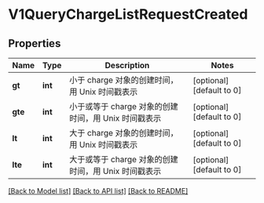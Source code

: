 # V1QueryChargeListRequestCreated

## Properties
Name | Type | Description | Notes
------------ | ------------- | ------------- | -------------
**gt** | **int** | 小于 charge 对象的创建时间，用 Unix 时间戳表示 | [optional] [default to 0]
**gte** | **int** | 小于或等于 charge 对象的创建时间，用 Unix 时间戳表示 | [optional] [default to 0]
**lt** | **int** | 大于 charge 对象的创建时间，用 Unix 时间戳表示 | [optional] [default to 0]
**lte** | **int** | 大于或等于 charge 对象的创建时间，用 Unix 时间戳表示 | [optional] [default to 0]

[[Back to Model list]](../README.md#documentation-for-models) [[Back to API list]](../README.md#documentation-for-api-endpoints) [[Back to README]](../README.md)


